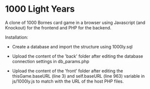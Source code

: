 # 1000 Light Years
A clone of 1000 Bornes card game in a browser using Javascript (and Knockout) for the frontend and PHP for the backend.

Installation:

- Create a database and import the structure using 1000ly.sql

- Upload the content of the 'back' folder after editing the database connection settings in db_params.php

- Upload the content of the 'front' folder after editing the thisGame.baseURL (line 3) and self.baseURL (line 963) variable in js/1000ly.js to match with the URL of the host PHP files.